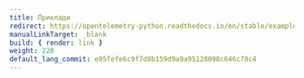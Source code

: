 ```yaml
---
title: Приклади
redirect: https://opentelemetry-python.readthedocs.io/en/stable/examples/
manualLinkTarget: _blank
build: { render: link }
weight: 220
default_lang_commit: e05fefe6c9f7d8b159d9a9a95128098c646c78c4
---
```

